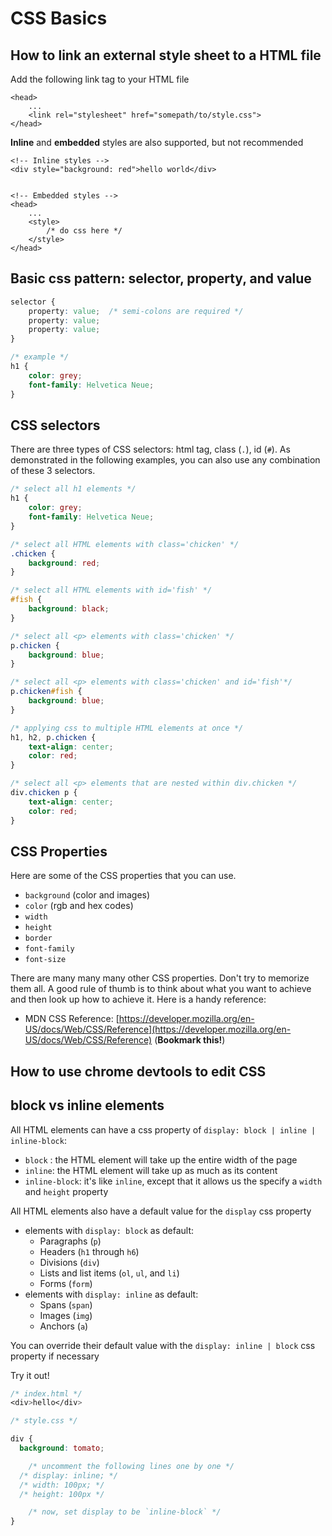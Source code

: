 # CSS Basics

## How to link an external style sheet to a HTML file

Add the following link tag to your HTML file

```markup
<head>
    ...
    <link rel="stylesheet" href="somepath/to/style.css">
</head>
```

**Inline** and **embedded** styles are also supported, but not recommended

```markup
<!-- Inline styles -->
<div style="background: red">hello world</div>


<!-- Embedded styles -->
<head>
    ...
    <style>
        /* do css here */
    </style>
</head>
```

## Basic css pattern: selector, property, and value

```css
selector { 
    property: value;  /* semi-colons are required */
    property: value;
    property: value;
} 

/* example */
h1 { 
    color: grey;
    font-family: Helvetica Neue;
}
```

## CSS selectors

There are three types of CSS selectors: html tag, class \(`.`\), id \(`#`\). As demonstrated in the following examples, you can also use any combination of these 3 selectors.

```css
/* select all h1 elements */
h1 { 
    color: grey;
    font-family: Helvetica Neue;
} 

/* select all HTML elements with class='chicken' */
.chicken {
    background: red;
}

/* select all HTML elements with id='fish' */
#fish {
    background: black;
}

/* select all <p> elements with class='chicken' */
p.chicken {
    background: blue;
}

/* select all <p> elements with class='chicken' and id='fish'*/
p.chicken#fish {
    background: blue;
}

/* applying css to multiple HTML elements at once */
h1, h2, p.chicken {
    text-align: center;
    color: red;
}

/* select all <p> elements that are nested within div.chicken */
div.chicken p {
    text-align: center;
    color: red;
}
```

## CSS Properties

Here are some of the CSS properties that you can use.

* `background` \(color and images\)
* `color` \(rgb and hex codes\)
* `width`
* `height`
* `border`
* `font-family`
* `font-size`

There are many many many other CSS properties. Don't try to memorize them all. A good rule of thumb is to think about what you want to achieve and then look up how to achieve it. Here is a handy reference:

* MDN CSS Reference: [https://developer.mozilla.org/en-US/docs/Web/CSS/Reference](https://developer.mozilla.org/en-US/docs/Web/CSS/Reference) \(**Bookmark this!**\)

## How to use chrome devtools to edit CSS

## block vs inline elements

All HTML elements can have a css property of `display: block | inline | inline-block`:

* `block` : the HTML element will take up the entire width of the page
* `inline`: the HTML element will take up as much as its content
* `inline-block`: it's like `inline`, except that it allows us the specify a `width` and `height` property

All HTML elements also have a default value for the `display` css property

* elements with `display: block` as default:
  * Paragraphs \(`p`\)
  * Headers \(`h1` through `h6`\)
  * Divisions \(`div`\)
  * Lists and list items \(`ol`, `ul`, and `li`\)
  * Forms \(`form`\)
* elements with `display: inline` as default:
  * Spans \(`span`\)
  * Images \(`img`\)
  * Anchors \(`a`\)

You can override their default value with the `display: inline | block` css property if necessary

Try it out!

```css
/* index.html */
<div>hello</div>

/* style.css */

div {
  background: tomato;

    /* uncomment the following lines one by one */
  /* display: inline; */
  /* width: 100px; */
  /* height: 100px */

    /* now, set display to be `inline-block` */
}
```

